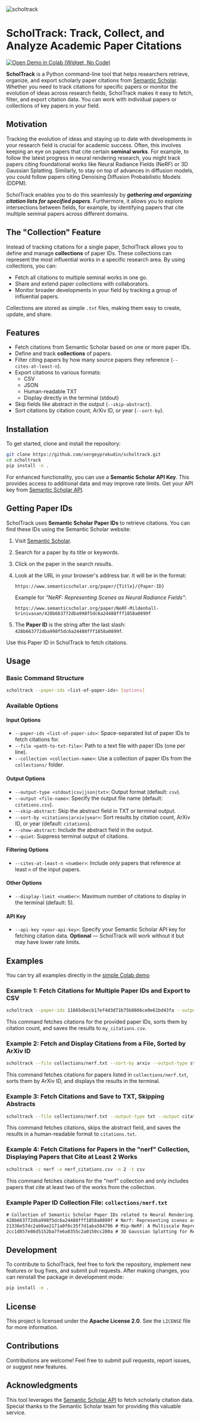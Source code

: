 ![scholtrack](https://github.com/user-attachments/assets/368377a3-c43b-4d59-a656-0f70f9d3f329)

# ScholTrack: Track, Collect, and Analyze Academic Paper Citations

[![Open Demo in Colab (Widget, No Code)](https://colab.research.google.com/assets/colab-badge.svg)](https://colab.research.google.com/github//sergeyprokudin/scholtrack/blob/main/colab/ScholTrack_Widget_Demo.ipynb)<br> 


**ScholTrack** is a Python command-line tool that helps researchers retrieve, organize, and export scholarly paper citations from [Semantic Scholar](https://www.semanticscholar.org/). Whether you need to track citations for specific papers or monitor the evolution of ideas across research fields, ScholTrack makes it easy to fetch, filter, and export citation data. You can work with individual papers or collections of key papers in your field.

## Motivation

Tracking the evolution of ideas and staying up to date with developments in your research field is crucial for academic success. Often, this involves keeping an eye on papers that cite certain **seminal works**. For example, to follow the latest progress in neural rendering research, you might track papers citing foundational works like Neural Radiance Fields (NeRF) or 3D Gaussian Splatting. Similarly, to stay on top of advances in diffusion models, you could follow papers citing Denoising Diffusion Probabilistic Models (DDPM).

ScholTrack enables you to do this seamlessly by _**gathering and organizing citation lists for specified papers**_. Furthermore, it allows you to explore intersections between fields, for example, by identifying papers that cite multiple seminal papers across different domains.

## The "Collection" Feature

Instead of tracking citations for a single paper, ScholTrack allows you to define and manage **collections** of paper IDs. These collections can represent the most influential works in a specific research area. By using collections, you can:
- Fetch all citations to multiple seminal works in one go.
- Share and extend paper collections with collaborators.
- Monitor broader developments in your field by tracking a group of influential papers.

Collections are stored as simple `.txt` files, making them easy to create, update, and share.

## Features

- Fetch citations from Semantic Scholar based on one or more paper IDs.
- Define and track **collections** of papers.
- Filter citing papers by how many source papers they reference (`--cites-at-least-n`).
- Export citations to various formats:
  - CSV
  - JSON
  - Human-readable TXT
  - Display directly in the terminal (stdout)
- Skip fields like abstract in the output (`--skip-abstract`).
- Sort citations by citation count, ArXiv ID, or year (`--sort-by`).

## Installation

To get started, clone and install the repository:

```bash
git clone https://github.com/sergeyprokudin/scholtrack.git
cd scholtrack
pip install -e .
```

For enhanced functionality, you can use a **Semantic Scholar API Key**. This provides access to additional data and may improve rate limits. Get your API key from [Semantic Scholar API](https://www.semanticscholar.org/product/api).

## Getting Paper IDs

ScholTrack uses **Semantic Scholar Paper IDs** to retrieve citations. You can find these IDs using the Semantic Scholar website:

1. Visit [Semantic Scholar](https://www.semanticscholar.org/).
2. Search for a paper by its title or keywords.
3. Click on the paper in the search results.
4. Look at the URL in your browser's address bar. It will be in the format:

   ```
   https://www.semanticscholar.org/paper/{Title}/{Paper-ID}
   ```

   Example for *"NeRF: Representing Scenes as Neural Radiance Fields"*:

   ```
   https://www.semanticscholar.org/paper/NeRF-Mildenhall-Srinivasan/428b663772dba998f5dc6a24488fff1858a0899f
   ```

5. The **Paper ID** is the string after the last slash: `428b663772dba998f5dc6a24488fff1858a0899f`.

Use this Paper ID in ScholTrack to fetch citations.

## Usage

### Basic Command Structure

```bash
scholtrack --paper-ids <list-of-paper-ids> [options]
```

### Available Options

#### Input Options

- `--paper-ids <list-of-paper-ids>`: Space-separated list of paper IDs to fetch citations for.
- `--file <path-to-txt-file>`: Path to a text file with paper IDs (one per line).
- `--collection <collection-name>`: Use a collection of paper IDs from the `collections/` folder.

#### Output Options

- `--output-type <stdout|csv|json|txt>`: Output format (default: `csv`).
- `--output <file-name>`: Specify the output file name (default: `citations.csv`).
- `--skip-abstract`: Skip the abstract field in TXT or terminal output.
- `--sort-by <citations|arxiv|year>`: Sort results by citation count, ArXiv ID, or year (default: `citations`).
- `--show-abstract`: Include the abstract field in the output.
- `--quiet`: Suppress terminal output of citations.

#### Filtering Options

- `--cites-at-least-n <number>`: Include only papers that reference at least `n` of the input papers.

#### Other Options

- `--display-limit <number>`: Maximum number of citations to display in the terminal (default: 5).

#### API Key

- `--api-key <your-api-key>`: Specify your Semantic Scholar API key for fetching citation data. **Optional** — ScholTrack will work without it but may have lower rate limits.

## Examples

You can try all examples directly in the [simple Colab demo](https://colab.research.google.com/github//sergeyprokudin/scholtrack/blob/main/colab/ScholTrack_Command_Line_Demo.ipynb)

### Example 1: Fetch Citations for Multiple Paper IDs and Export to CSV

```bash
scholtrack --paper-ids 11665dbecb17ef4d3d71b75b8666ce0e61bd43fa --output-type csv --output my_citations.csv
```

This command fetches citations for the provided paper IDs, sorts them by citation count, and saves the results to `my_citations.csv`.

### Example 2: Fetch and Display Citations from a File, Sorted by ArXiv ID

```bash
scholtrack --file collections/nerf.txt --sort-by arxiv --output-type stdout
```

This command fetches citations for papers listed in `collections/nerf.txt`, sorts them by ArXiv ID, and displays the results in the terminal.

### Example 3: Fetch Citations and Save to TXT, Skipping Abstracts

```bash
scholtrack --file collections/nerf.txt --output-type txt --output citations.txt --skip-abstract
```

This command fetches citations, skips the abstract field, and saves the results in a human-readable format to `citations.txt`.

### Example 4: Fetch Citations for Papers in the "nerf" Collection, Displaying Papers that Cite at Least 2 Works

```bash
scholtrack -c nerf -o nerf_citations.csv -n 2 -t csv
```

This command fetches citations for the "nerf" collection and only includes papers that cite at least two of the works from the collection.

### Example Paper ID Collection File: `collections/nerf.txt`

```txt
# Collection of Semantic Scholar Paper IDs related to Neural Rendering, NeRF, and 3DGS
428b663772dba998f5dc6a24488fff1858a0899f # Nerf: Representing scenes as neural radiance fields for view synthesis 
21336e57dc2ab9ae2171a0f6c35f7d1aba584796 # Mip-NeRF: A Multiscale Representation for Anti-Aliasing Neural Radiance Fields
2cc1d857e86d5152ba7fe6a8355c2a0150cc280a # 3D Gaussian Splatting for Real-Time Radiance Field Rendering
```

## Development

To contribute to ScholTrack, feel free to fork the repository, implement new features or bug fixes, and submit pull requests. After making changes, you can reinstall the package in development mode:

```bash
pip install -e .
```

## License

This project is licensed under the **Apache License 2.0**. See the `LICENSE` file for more information.

## Contributions

Contributions are welcome! Feel free to submit pull requests, report issues, or suggest new features.

## Acknowledgments

This tool leverages the [Semantic Scholar API](https://www.semanticscholar.org/product/api) to fetch scholarly citation data. Special thanks to the Semantic Scholar team for providing this valuable service.